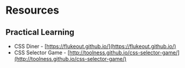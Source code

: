 # Resources

## Practical Learning

* CSS Diner - [https://flukeout.github.io/](https://flukeout.github.io/)
* CSS Selector Game - [http://toolness.github.io/css-selector-game/](http://toolness.github.io/css-selector-game/)